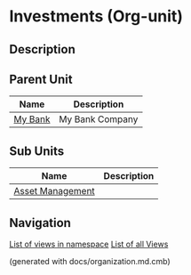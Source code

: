 # Investments (Org-unit)
## Description



## Parent Unit
| Name | Description |
|---|---|
| [My Bank](../../mybank/organization/my-bank-organization.md) | My Bank Company |

## Sub Units
| Name | Description |
|---|---|
| [Asset Management](../../mybank/investments/asset-management-org.md) |  |


## Navigation
[List of views in namespace](./views-in-namespace.md)
[List of all Views](../../views.md)

(generated with docs/organization.md.cmb)
